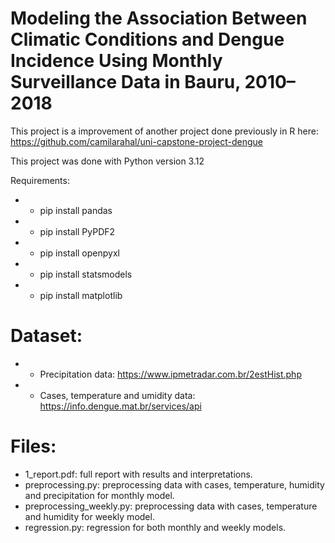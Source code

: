 # Modeling the Association Between Climatic Conditions and Dengue Incidence Using Monthly Surveillance Data in Bauru, 2010–2018

This project is a improvement of another project done previously in R here: https://github.com/camilarahal/uni-capstone-project-dengue

This project was done with Python version 3.12

Requirements:

- - pip install pandas
- - pip install PyPDF2
- - pip install openpyxl
- - pip install statsmodels
- - pip install matplotlib

# Dataset:
- - Precipitation data: https://www.ipmetradar.com.br/2estHist.php
- - Cases, temperature and umidity data: https://info.dengue.mat.br/services/api

# Files:

- 1_report.pdf: full report with results and interpretations.
- preprocessing.py: preprocessing data with cases, temperature, humidity and precipitation for monthly model.
- preprocessing_weekly.py: preprocessing data with cases, temperature and humidity for weekly model.
- regression.py: regression for both monthly and weekly models.
